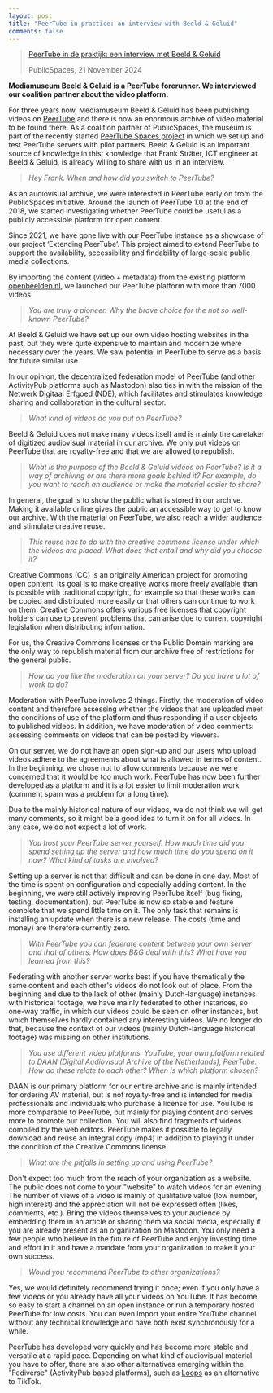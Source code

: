 ```yaml
---
layout: post
title: "PeerTube in practice: an interview with Beeld & Geluid"
comments: false
---
```



>[PeerTube in de praktijk: een interview met Beeld & Geluid](https://publicspaces.net/2024/11/21/peertube-in-de-praktijk-een-interview-met-beeld-geluid/)
>
>PublicSpaces, 21 November 2024

**Mediamuseum Beeld & Geluid is a PeerTube forerunner. We interviewed our coalition partner about the video platform.**

For three years now, Mediamuseum Beeld & Geluid has been publishing videos on [PeerTube](https://joinpeertube.org/) and there is now an enormous archive of video material to be found there. As a coalition partner of PublicSpaces, the museum is part of the recently started [PeerTube Spaces project](https://publicspaces.net/project/peertube-spaces/) in which we set up and test PeerTube servers with pilot partners. Beeld & Geluid is an important source of knowledge in this; knowledge that Frank Sträter, ICT engineer at Beeld & Geluid, is already willing to share with us in an interview.

>*Hey Frank. When and how did you switch to PeerTube?*

As an audiovisual archive, we were interested in PeerTube early on from the PublicSpaces initiative. Around the launch of PeerTube 1.0 at the end of 2018, we started investigating whether PeerTube could be useful as a publicly accessible platform for open content.

Since 2021, we have gone live with our PeerTube instance as a showcase of our project ‘Extending PeerTube’. This project aimed to extend PeerTube to support the availability, accessibility and findability of large-scale public media collections.

By importing the content (video + metadata) from the existing platform [openbeelden.nl](https://openbeelden.nl), we launched our PeerTube platform with more than 7000 videos.

>*You are truly a pioneer. Why the brave choice for the not so well-known PeerTube?*

At Beeld & Geluid we have set up our own video hosting websites in the past, but they were quite expensive to maintain and modernize where necessary over the years. We saw potential in PeerTube to serve as a basis for future similar use.

In our opinion, the decentralized federation model of PeerTube (and other ActivityPub platforms such as Mastodon) also ties in with the mission of the Netwerk Digitaal Erfgoed (NDE), which facilitates and stimulates knowledge sharing and collaboration in the cultural sector.

>*What kind of videos do you put on PeerTube?*

Beeld & Geluid does not make many videos itself and is mainly the caretaker of digitized audiovisual material in our archive. We only put videos on PeerTube that are royalty-free and that we are allowed to republish.

>*What is the purpose of the Beeld & Geluid videos on PeerTube? Is it a way of archiving or are there more goals behind it? For example, do you want to reach an audience or make the material easier to share?*

In general, the goal is to show the public what is stored in our archive. Making it available online gives the public an accessible way to get to know our archive. With the material on PeerTube, we also reach a wider audience and stimulate creative reuse.

>*This reuse has to do with the creative commons license under which the videos are placed. What does that entail and why did you choose it?*

Creative Commons (CC) is an originally American project for promoting open content. Its goal is to make creative works more freely available than is possible with traditional copyright, for example so that these works can be copied and distributed more easily or that others can continue to work on them. Creative Commons offers various free licenses that copyright holders can use to prevent problems that can arise due to current copyright legislation when distributing information.

For us, the Creative Commons licenses or the Public Domain marking are the only way to republish material from our archive free of restrictions for the general public.

>*How do you like the moderation on your server? Do you have a lot of work to do?*

Moderation with PeerTube involves 2 things. Firstly, the moderation of video content and therefore assessing whether the videos that are uploaded meet the conditions of use of the platform and thus responding if a user objects to published videos. In addition, we have moderation of video comments: assessing comments on videos that can be posted by viewers.

On our server, we do not have an open sign-up and our users who upload videos adhere to the agreements about what is allowed in terms of content. In the beginning, we chose not to allow comments because we were concerned that it would be too much work. PeerTube has now been further developed as a platform and it is a lot easier to limit moderation work (comment spam was a problem for a long time).

Due to the mainly historical nature of our videos, we do not think we will get many comments, so it might be a good idea to turn it on for all videos. In any case, we do not expect a lot of work.

>*You host your PeerTube server yourself. How much time did you spend setting up the server and how much time do you spend on it now? What kind of tasks are involved?*

Setting up a server is not that difficult and can be done in one day. Most of the time is spent on configuration and especially adding content. In the beginning, we were still actively improving PeerTube itself (bug fixing, testing, documentation), but PeerTube is now so stable and feature complete that we spend little time on it. The only task that remains is installing an update when there is a new release. The costs (time and money) are therefore currently zero.

>*With PeerTube you can federate content between your own server and that of others. How does B&G deal with this? What have you learned from this?*

Federating with another server works best if you have thematically the same content and each other's videos do not look out of place. From the beginning and due to the lack of other (mainly Dutch-language) instances with historical footage, we have mainly federated to other instances, so one-way traffic, in which our videos could be seen on other instances, but which themselves hardly contained any interesting videos. We no longer do that, because the context of our videos (mainly Dutch-language historical footage) was missing on other institutions.

>*You use different video platforms. YouTube, your own platform related to DAAN (Digital Audiovisual Archive of the Netherlands), PeerTube. How do these relate to each other? When is which platform chosen?*

DAAN is our primary platform for our entire archive and is mainly intended for ordering AV material, but is not royalty-free and is intended for media professionals and individuals who purchase a license for use. YouTube is more comparable to PeerTube, but mainly for playing content and serves more to promote our collection. You will also find fragments of videos compiled by the web editors. PeerTube makes it possible to legally download and reuse an integral copy (mp4) in addition to playing it under the condition of the Creative Commons license.

>*What are the pitfalls in setting up and using PeerTube?*

Don't expect too much from the reach of your organization as a website. The public does not come to your "website" to watch videos for an evening. The number of views of a video is mainly of qualitative value (low number, high interest) and the appreciation will not be expressed often (likes, comments, etc.). Bring the videos themselves to your audience by embedding them in an article or sharing them via social media, especially if you are already present as an organization on Mastodon. You only need a few people who believe in the future of PeerTube and enjoy investing time and effort in it and have a mandate from your organization to make it your own success.

>*Would you recommend PeerTube to other organizations?*

Yes, we would definitely recommend trying it once; even if you only have a few videos or you already have all your videos on YouTube. It has become so easy to start a channel on an open instance or run a temporary hosted PeerTube for low costs. You can even import your entire YouTube channel without any technical knowledge and have both exist synchronously for a while.

PeerTube has developed very quickly and has become more stable and versatile at a rapid pace. Depending on what kind of audiovisual material you have to offer, there are also other alternatives emerging within the "Fediverse" (ActivityPub based platforms), such as [Loops](https://loops.video/) as an alternative to TikTok.
